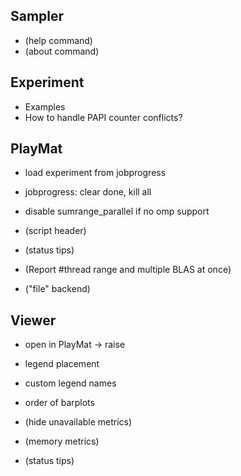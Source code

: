 Sampler
-------
* (help command)
* (about command)


Experiment
----------
* Examples
* How to handle PAPI counter conflicts?


PlayMat
-------
* load experiment from jobprogress
* jobprogress: clear done, kill all
* disable sumrange_parallel if no omp support

* (script header)
* (status tips)
* (Report #thread range and multiple BLAS at once)
* ("file" backend)


Viewer
------
* open in PlayMat -> raise
* legend placement
* custom legend names
* order of barplots

* (hide unavailable metrics)
* (memory metrics)
* (status tips)
